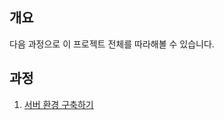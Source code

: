 ## 개요
다음 과정으로 이 프로젝트 전체를 따라해볼 수 있습니다.

## 과정
1. [서버 환경 구축하기](https://github.com/BJ-Lim/SystemProgramming/blob/master/tutorial/01_install_env.md)

